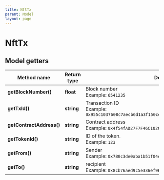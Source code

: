 ```yaml
---
title: NftTx
parent: Model
layout: page
---
```


# NftTx

## Model getters

Method name | Return type | Description | Notes
------------ | ------------- | ------------- | -------------
**getBlockNumber()** | **float** | Block number <br>Example: `6541235` |
**getTxId()** | **string** | Transaction ID <br>Example: `0x955c1037608c7aecb6d1a3f150ce7d0a80536bcabb0deb69d62f55292cc4c372` |
**getContractAddress()** | **string** | Contract address <br>Example: `0x4f54fAD27F7F46C102Cd49b8E75C5593397cd9c3` |
**getTokenId()** | **string** | ID of the token. <br>Example: `123` |
**getFrom()** | **string** | Sender <br>Example: `0x780c3de0aba1b51f04cfe8a5d9d277d4ad032b8d` |
**getTo()** | **string** | recipient <br>Example: `0x8cb76aed9c5e336ef961265c6079c14e9cd3d2ea` |

